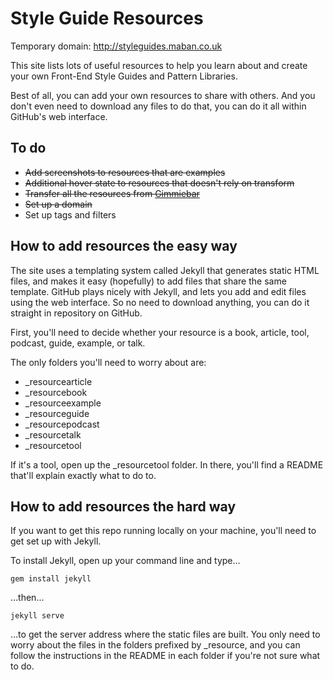 # Style Guide Resources

Temporary domain: http://styleguides.maban.co.uk

This site lists lots of useful resources to help you learn about and create your own Front-End Style Guides and Pattern Libraries.

Best of all, you can add your own resources to share with others. And you don't even need to download any files to do that, you can do it all within GitHub's web interface.

## To do

* ~~Add screenshots to resources that are examples~~
* ~~Additional hover state to resources that doesn't rely on transform~~
* ~~Transfer all the resources from [Gimmiebar](https://gimmebar.com/collection/4ecd439c2f0aaad734000022/front-end-styleguides)~~
* ~~Set up a domain~~
* Set up tags and filters

## How to add resources the easy way

The site uses a templating system called Jekyll that generates static HTML files, and makes it easy (hopefully) to add files that share the same template. GitHub plays nicely with Jekyll, and lets you add and edit files using the web interface. So no need to download anything, you can do it straight in repository on GitHub.

First, you'll need to decide whether your resource is a book, article, tool, podcast, guide, example, or talk.

The only folders you'll need to worry about are:

* _resourcearticle
* _resourcebook
* _resourceexample
* _resourceguide
* _resourcepodcast
* _resourcetalk
* _resourcetool

If it's a tool, open up the _resourcetool folder. In there, you'll find a README that'll explain exactly what to do to.

## How to add resources the hard way

If you want to get this repo running locally on your machine, you'll need to get set up with Jekyll.

To install Jekyll, open up your command line and type…

```
gem install jekyll
```

…then…

```
jekyll serve
```

…to get the server address where the static files are built. You only need to worry about the files in the folders prefixed by _resource, and you can follow the instructions in the README in each folder if you're not sure what to do.
